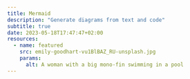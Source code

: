 ```yaml
---
title: Mermaid
description: "Generate diagrams from text and code"
subtitle: true
date: 2023-05-18T17:47:47+02:00
resources:
  - name: featured
    src: emily-goodhart-vu1BlBAZ_RU-unsplash.jpg
    params:
      alt: A woman with a big mono-fin swimming in a pool
---
```

